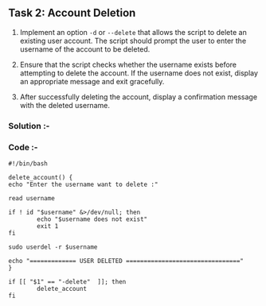 ## Task 2: Account Deletion

1. Implement an option `-d` or `--delete` that allows the script to delete an existing user account. The script should prompt the user to enter the username of the account to be deleted.

2. Ensure that the script checks whether the username exists before attempting to delete the account. If the username does not exist, display an appropriate message and exit gracefully.

3. After successfully deleting the account, display a confirmation message with the deleted username.

### Solution :-

### Code :- 

```
#!/bin/bash

delete_account() {
echo "Enter the username want to delete :"

read username

if ! id "$username" &>/dev/null; then
        echo "$username does not exist"
        exit 1
fi

sudo userdel -r $username

echo "============= USER DELETED ================================"
}

if [[ "$1" == "-delete"  ]]; then
        delete_account
fi

```

